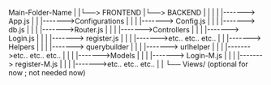 Main-Folder-Name
|
|└──> FRONTEND
|└──> BACKEND
|
|
|
|
|-------> App.js
|
|
|------->Configurations
|              |
|              |-------> Config.js
|              |
|              |-------> db.js
|              |
|              |------->Router.js
|
|
|
|------->Controllers
|              |
|              |-------> Login.js
|              |
|              |-------> register.js
|              |
|              |------->etc.. etc.. etc..
|
|
|-------> Helpers
|              |
|              |-------> querybuilder
|              |
|              |-------> urlhelper
|              |
|              |------->etc.. etc.. etc..
|
|
|
|------->Models
|              |
|              |-------> Login-M.js
|              |
|              |-------> register-M.js
|              |
|              |------->etc.. etc.. etc..
|
|
└── Views/   (optional for now ; not needed now)
